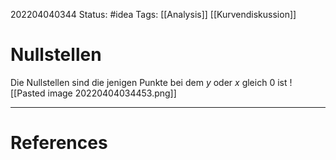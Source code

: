 202204040344
Status: #idea
Tags: [[Analysis]] [[Kurvendiskussion]]

# Nullstellen
Die Nullstellen sind die jenigen Punkte bei dem $y$ oder $x$ gleich $0$ ist
![[Pasted image 20220404034453.png]]


___
# References
